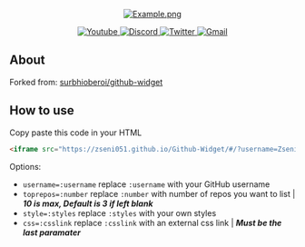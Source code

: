 <div>
  <p align="center">
    <a href="https://github.com/Zseni051">
      <img src="https://raw.githubusercontent.com/Zseni051/Github-Widget/main/Example.png" align="center" alt="Example.png">
    </a>
  </p>
  <p align="center">
    <a href="https://www.youtube.com/channel/UCsIaU94p647veKr7sy12wmA" target="_blank">
      <img src="https://img.shields.io/badge/YouTube-FF0000?style=for-the-badge&logo=youtube&logoColor=white" alt="Youtube">
    </a>
    <a href="https://discord.gg/SXng95f" target="_blank">
      <img src="https://img.shields.io/badge/Discord-7289DA?style=for-the-badge&logo=discord&logoColor=white" alt="Discord">
    </a> 
    <a href="https://twitter.com/zseni10" target="_blank">
      <img src="https://img.shields.io/badge/Twitter-55ADEE?style=for-the-badge&logo=Twitter&logoColor=white" alt="Twitter">
    </a> 
    <a href = "mailto:orangejuice005511@gmail.com">
      <img src="https://img.shields.io/badge/-Gmail-%23333?style=for-the-badge&logo=gmail&logoColor=white" alt="Gmail">
    </a>
  </p>
</div>

## About

Forked from: [surbhioberoi/github-widget](https://github.com/surbhioberoi/github-widget)
  
## How to use

Copy paste this code in your HTML
```html
<iframe src="https://zseni051.github.io/Github-Widget/#/?username=Zseni051&toprepos=3" width="330" height="515" scrolling="no" allowtransparency="true" frameborder="0" sandbox="allow-popups allow-popups-to-escape-sandbox allow-same-origin allow-scripts"></iframe>
```
Options:
  - `username=:username` replace `:username` with your GitHub username
  - `toprepos=:number` replace `:number` with number of repos you want to list | ***10 is max, Default is 3 if left blank***
  - `style=:styles` replace `:styles` with your own styles
  - `css=:csslink` replace `:csslink` with an external css link | ***Must be the last paramater***
